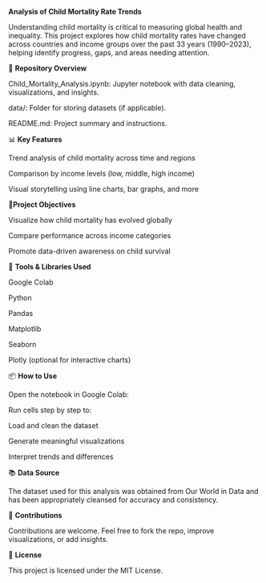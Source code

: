**Analysis of Child Mortality Rate Trends**

Understanding child mortality is critical to measuring global health and inequality. This project explores how child mortality rates have changed across countries and income groups over the past 33 years (1990–2023), helping identify progress, gaps, and areas needing attention.

📁 **Repository Overview**

Child_Mortality_Analysis.ipynb: Jupyter notebook with data cleaning, visualizations, and insights.

data/: Folder for storing datasets (if applicable).

README.md: Project summary and instructions.

📊 **Key Features**

Trend analysis of child mortality across time and regions

Comparison by income levels (low, middle, high income)

Visual storytelling using line charts, bar graphs, and more

🎯**Project Objectives**

Visualize how child mortality has evolved globally

Compare performance across income categories

Promote data-driven awareness on child survival

🧰 **Tools & Libraries Used**

Google Colab

Python

Pandas

Matplotlib

Seaborn

Plotly (optional for interactive charts)

📦 **How to Use**

Open the notebook in Google Colab:

Run cells step by step to:

Load and clean the dataset

Generate meaningful visualizations

Interpret trends and differences

📚 **Data Source**

The dataset used for this analysis was obtained from Our World in Data and has been appropriately cleansed for accuracy and consistency.

🤝 **Contributions**

Contributions are welcome. Feel free to fork the repo, improve visualizations, or add insights.

📄 **License**

This project is licensed under the MIT License.

